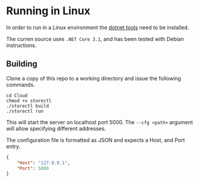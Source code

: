 # Running in Linux

In order to run in a Linux environment the [dotnet tools](https://docs.microsoft.com/en-us/dotnet/core/install/linux) need to be installed. 

The curren source uses `.NET Core 3.1`, and has been tested with Debian instructions.

## Building 

Clone a copy of this repo to a working directory and issue the following commands.

```
cd Cloud
chmod +x storectl
./storectl build
./storectl run
```

This will start the server on localhost port 5000. The `--cfg <path>` argument  will allow specifying different addresses.

The configuration file is formatted as JSON and expects a Host, and Port entry.


```.json
{
    "Host": "127.0.0.1",
    "Port": 5000
}
```

